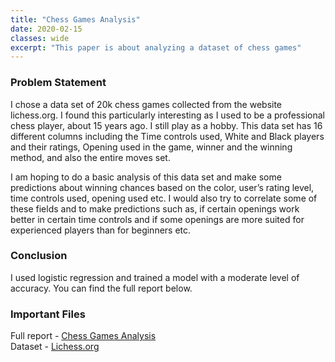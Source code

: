 ```yaml
---
title: "Chess Games Analysis"
date: 2020-02-15
classes: wide
excerpt: "This paper is about analyzing a dataset of chess games"
---
```


### Problem Statement
I chose a data set of 20k chess games collected from the website lichess.org. I found this particularly interesting as I used to be a professional chess player, about 15 years ago. I still play as a hobby. This data set has 16 different columns including the Time controls used, White and Black players and their ratings, Opening used in the game, winner and the winning method, and also the entire moves set.  

I am hoping to do a basic analysis of this data set and make some predictions about winning chances based on the color, user’s rating level, time controls used, opening used etc. I would also try to correlate some of these fields and to make predictions such as, if certain openings work better in certain time controls and if some openings are more suited for experienced players than for beginners etc.

### Conclusion
I used logistic regression and trained a model with a moderate level of accuracy. You can find the full report below.

### Important Files
Full report - [Chess Games Analysis](https://github.com/dasun27/DSC/blob/master/files/Chess%20Games%20Analysis.docx)  
Dataset - [Lichess.org](https://www.opendatanetwork.com/dataset/opendata.ramseycounty.us/baxh-fa9y)
